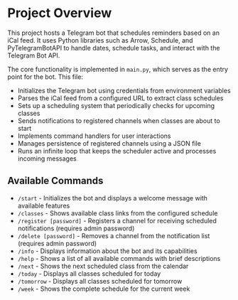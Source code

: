 # Project Overview
This project hosts a Telegram bot that schedules reminders based on an iCal feed. It uses Python libraries such as Arrow, Schedule, and PyTelegramBotAPI to handle dates, schedule tasks, and interact with the Telegram Bot API.

The core functionality is implemented in `main.py`, which serves as the entry point for the bot. This file:
- Initializes the Telegram bot using credentials from environment variables
- Parses the iCal feed from a configured URL to extract class schedules
- Sets up a scheduling system that periodically checks for upcoming classes
- Sends notifications to registered channels when classes are about to start
- Implements command handlers for user interactions
- Manages persistence of registered channels using a JSON file
- Runs an infinite loop that keeps the scheduler active and processes incoming messages

## Available Commands
- `/start` - Initializes the bot and displays a welcome message with available features
- `/classes` - Shows available class links from the configured schedule
- `/register [password]` - Registers a channel for receiving scheduled notifications (requires admin password)
- `/delete [password]` - Removes a channel from the notification list (requires admin password)
- `/info` - Displays information about the bot and its capabilities
- `/help` - Shows a list of all available commands with brief descriptions
- `/next` - Shows the next scheduled class from the calendar
- `/today` - Displays all classes scheduled for today
- `/tomorrow` - Displays all classes scheduled for tomorrow
- `/week` - Shows the complete schedule for the current week
